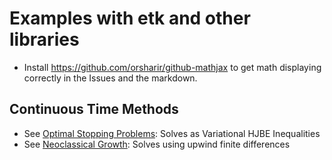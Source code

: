 # Examples with etk and other libraries
* Install https://github.com/orsharir/github-mathjax to get math displaying correctly in the Issues and the markdown.

## Continuous Time Methods
* See  [Optimal Stopping Problems](/continous_time_methods/optimal_stopping): Solves as Variational HJBE Inequalities
* See  [Neoclassical Growth](/continous_time_methods/neoclassical_growth): Solves using upwind finite differences
